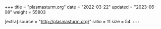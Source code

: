 +++
title = "plasmasturm.org"
date = "2022-03-22"
updated = "2023-06-08"
weight = 55803

[extra]
source = "http://plasmasturm.org/"
ratio = 11
size = 54
+++
